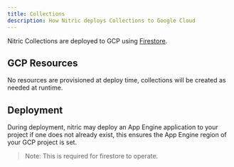 ```yaml
---
title: Collections
description: How Nitric deploys Collections to Google Cloud
---
```


Nitric Collections are deployed to GCP using [Firestore](https://cloud.google.com/firestore).

## GCP Resources

No resources are provisioned at deploy time, collections will be created as needed at runtime.

## Deployment

During deployment, nitric may deploy an App Engine application to your project if one does not already exist, this ensures the App Engine region of your GCP project is set.

> Note: This is required for firestore to operate.
